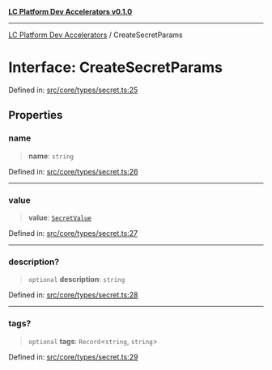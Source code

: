 [**LC Platform Dev Accelerators v0.1.0**](../README.md)

***

[LC Platform Dev Accelerators](../globals.md) / CreateSecretParams

# Interface: CreateSecretParams

Defined in: [src/core/types/secret.ts:25](https://github.com/stainedhead/lc-platform-dev-accelerators/blob/12c3626979e745866113de19cb4bb33222f28139/src/core/types/secret.ts#L25)

## Properties

### name

> **name**: `string`

Defined in: [src/core/types/secret.ts:26](https://github.com/stainedhead/lc-platform-dev-accelerators/blob/12c3626979e745866113de19cb4bb33222f28139/src/core/types/secret.ts#L26)

***

### value

> **value**: [`SecretValue`](../type-aliases/SecretValue.md)

Defined in: [src/core/types/secret.ts:27](https://github.com/stainedhead/lc-platform-dev-accelerators/blob/12c3626979e745866113de19cb4bb33222f28139/src/core/types/secret.ts#L27)

***

### description?

> `optional` **description**: `string`

Defined in: [src/core/types/secret.ts:28](https://github.com/stainedhead/lc-platform-dev-accelerators/blob/12c3626979e745866113de19cb4bb33222f28139/src/core/types/secret.ts#L28)

***

### tags?

> `optional` **tags**: `Record`\<`string`, `string`\>

Defined in: [src/core/types/secret.ts:29](https://github.com/stainedhead/lc-platform-dev-accelerators/blob/12c3626979e745866113de19cb4bb33222f28139/src/core/types/secret.ts#L29)
